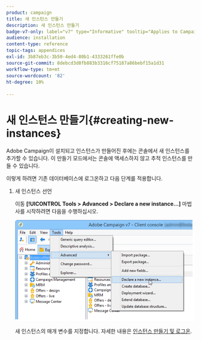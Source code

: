 ```yaml
---
product: campaign
title: 새 인스턴스 만들기
description: 새 인스턴스 만들기
badge-v7-only: label="v7" type="Informative" tooltip="Applies to Campaign Classic v7 only"
audience: installation
content-type: reference
topic-tags: appendices
exl-id: 3b87eb3c-3b50-4ed4-80b1-4333261ffe0b
source-git-commit: 8debcd3d8fb883b3316cf75187a86bebf15a1d31
workflow-type: tm+mt
source-wordcount: '82'
ht-degree: 10%

---
```


# 새 인스턴스 만들기{#creating-new-instances}



Adobe Campaign이 설치되고 인스턴스가 만들어진 후에는 콘솔에서 새 인스턴스를 추가할 수 있습니다. 이 만들기 모드에서는 콘솔에 액세스하지 않고 추적 인스턴스를 만들 수 있습니다.

이렇게 하려면 기존 데이터베이스에 로그온하고 다음 단계를 적용합니다.

1. 새 인스턴스 선언

   이동 **[!UICONTROL Tools > Advanced > Declare a new instance...]** 마법사를 시작하려면 다음을 수행하십시오.

   ![](assets/s_ncs_install_declare_instance_menu.png)

   새 인스턴스의 매개 변수를 지정합니다. 자세한 내용은 [인스턴스 만들기 및 로그온](../../installation/using/creating-an-instance-and-logging-on.md).
